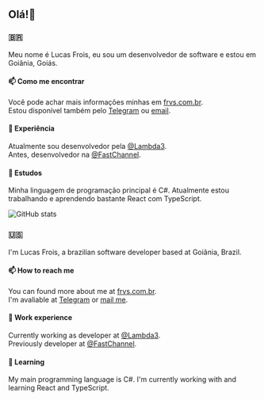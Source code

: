 ## Olá!👋

### 🇧🇷

Meu nome é Lucas Frois, eu sou um desenvolvedor de software e estou em Goiânia, Goiás.

#### 📫 Como me encontrar

Você pode achar mais informações minhas em [frvs.com.br](https://frvs.com.br/).  
Estou disponível também pelo [Telegram](t.me/lucas_frois) ou [email](mailto:frois.dev@gmail.com).

#### 👔 Experiência

Atualmente sou desenvolvedor pela [@Lambda3](https://www.linkedin.com/company/lambda3/).  
Antes, desenvolvedor na [@FastChannel](https://www.linkedin.com/company/fast-channel/).

#### 📖 Estudos

Minha linguagem de programação principal é C#. Atualmente estou trabalhando e aprendendo bastante React com TypeScript.

![GitHub stats](https://github-readme-stats.vercel.app/api?username=frvs&show_icons=true&theme=gotham)

### 🇺🇸

I'm Lucas Frois, a brazilian software developer based at Goiânia, Brazil.

#### 📫 How to reach me

You can found more about me at [frvs.com.br](https://frvs.com.br/).  
I'm avaliable at [Telegram](t.me/lucas_frois) or [mail me](mailto:frois.dev@gmail.com).

#### 👔 Work experience

Currently working as developer at [@Lambda3](https://www.linkedin.com/company/lambda3/).  
Previously developer at [@FastChannel](https://www.linkedin.com/company/fast-channel/).

#### 📖 Learning

My main programming language is C#. I'm currently working with and learning React and TypeScript.
